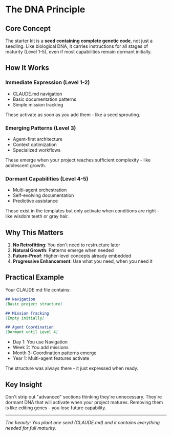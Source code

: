 # The DNA Principle

## Core Concept

The starter kit is a **seed containing complete genetic code**, not just a seedling. Like biological DNA, it carries instructions for all stages of maturity (Level 1-5), even if most capabilities remain dormant initially.

## How It Works

### Immediate Expression (Level 1-2)
- CLAUDE.md navigation
- Basic documentation patterns
- Simple mission tracking

These activate as soon as you add them - like a seed sprouting.

### Emerging Patterns (Level 3)
- Agent-first architecture
- Context optimization
- Specialized workflows

These emerge when your project reaches sufficient complexity - like adolescent growth.

### Dormant Capabilities (Level 4-5)
- Multi-agent orchestration
- Self-evolving documentation
- Predictive assistance

These exist in the templates but only activate when conditions are right - like wisdom teeth or gray hair.

## Why This Matters

1. **No Retrofitting**: You don't need to restructure later
2. **Natural Growth**: Patterns emerge when needed
3. **Future-Proof**: Higher-level concepts already embedded
4. **Progressive Enhancement**: Use what you need, when you need it

## Practical Example

Your CLAUDE.md file contains:
```markdown
## Navigation
[Basic project structure]

## Mission Tracking 
[Empty initially]

## Agent Coordination
[Dormant until Level 4]
```

- Day 1: You use Navigation
- Week 2: You add missions
- Month 3: Coordination patterns emerge
- Year 1: Multi-agent features activate

The structure was always there - it just expressed when ready.

## Key Insight

Don't strip out "advanced" sections thinking they're unnecessary. They're dormant DNA that will activate when your project matures. Removing them is like editing genes - you lose future capability.

---

*The beauty: You plant one seed (CLAUDE.md) and it contains everything needed for full maturity.*